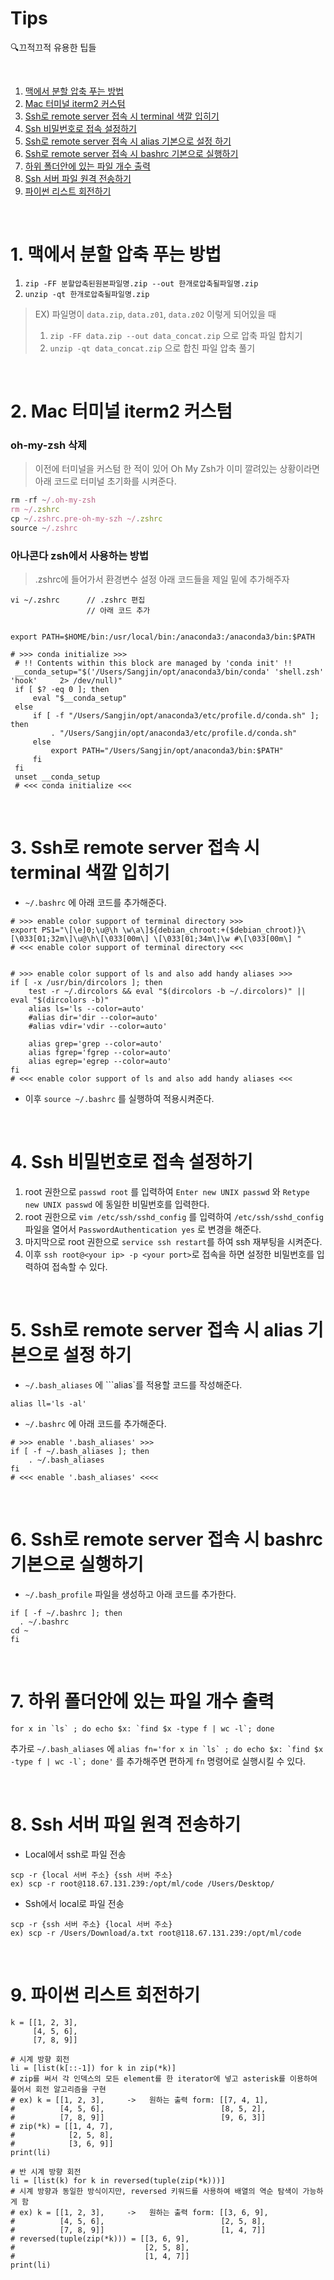 # Tips
🔍끄적끄적 유용한 팁들

<br />

1. [맥에서 분할 압축 푸는 방법](#1-맥에서-분할-압축-푸는-방법)  
2. [Mac 터미널 iterm2 커스텀](#2-Mac-터미널-iterm2-커스텀)  
3. [Ssh로 remote server 접속 시 terminal 색깔 입히기](#3-Ssh로-remote-server-접속-시-terminal-색깔-입히기)  
4. [Ssh 비밀번호로 접속 설정하기](#4-Ssh-비밀번호로-접속-설정하기)
5. [Ssh로 remote server 접속 시 alias 기본으로 설정 하기](#5-Ssh로-remote-server-접속-시-alias-기본으로-설정-하기)
6. [Ssh로 remote server 접속 시 bashrc 기본으로 실행하기](#6-Ssh로-remote-server-접속-시-bashrc-기본으로-실행하기)
7. [하위 폴더안에 있는 파일 개수 출력](#7-하위-폴더안에-있는-파일-개수-출력)
8. [Ssh 서버 파일 원격 전송하기](#8-Ssh-서버-파일-원격-전송하기)
9. [파이썬 리스트 회전하기](#9-파이썬-리스트-회전하기)

<br />

# 1. 맥에서 분할 압축 푸는 방법

1. ```zip -FF 분할압축된원본파일명.zip --out 한개로압축될파일명.zip```  
2. ```unzip -qt 한개로압축될파일명.zip```  

> EX) 파일명이 ```data.zip```, ```data.z01```, ```data.z02``` 이렇게 되어있을 때  
> 1. ```zip -FF data.zip --out data_concat.zip``` 으로 압축 파일 합치기
> 2. ```unzip -qt data_concat.zip``` 으로 합친 파일 압축 풀기 

<br />

# 2. Mac 터미널 iterm2 커스텀

### oh-my-zsh 삭제
>이전에 터미널을 커스텀 한 적이 있어 Oh My Zsh가 이미 깔려있는 상황이라면 아래 코드로 터미널 초기화를 시켜준다.
```javascript
rm -rf ~/.oh-my-zsh
rm ~/.zshrc
cp ~/.zshrc.pre-oh-my-szh ~/.zshrc
source ~/.zshrc
```

### 아나콘다 zsh에서 사용하는 방법
> .zshrc에 들어가서 환경변수 설정
> 아래 코드들을 제일 밑에 추가해주자
```
vi ~/.zshrc      // .zshrc 편집
                 // 아래 코드 추가 


export PATH=$HOME/bin:/usr/local/bin:/anaconda3:/anaconda3/bin:$PATH

# >>> conda initialize >>>
 # !! Contents within this block are managed by 'conda init' !!
 __conda_setup="$('/Users/Sangjin/opt/anaconda3/bin/conda' 'shell.zsh' 'hook'     2> /dev/null)"
 if [ $? -eq 0 ]; then
     eval "$__conda_setup"
 else
     if [ -f "/Users/Sangjin/opt/anaconda3/etc/profile.d/conda.sh" ]; then
         . "/Users/Sangjin/opt/anaconda3/etc/profile.d/conda.sh"
     else
         export PATH="/Users/Sangjin/opt/anaconda3/bin:$PATH"
     fi
 fi
 unset __conda_setup
 # <<< conda initialize <<<
```

<br />

# 3. Ssh로 remote server 접속 시 terminal 색깔 입히기
* ```~/.bashrc``` 에 아래 코드를 추가해준다.
```
# >>> enable color support of terminal directory >>>
export PS1="\[\e]0;\u@\h \w\a\]${debian_chroot:+($debian_chroot)}\[\033[01;32m\]\u@\h\[\033[00m\] \[\033[01;34m\]\w #\[\033[00m\] "
# <<< enable color support of terminal directory <<<


# >>> enable color support of ls and also add handy aliases >>>
if [ -x /usr/bin/dircolors ]; then
    test -r ~/.dircolors && eval "$(dircolors -b ~/.dircolors)" || eval "$(dircolors -b)"
    alias ls='ls --color=auto'
    #alias dir='dir --color=auto'
    #alias vdir='vdir --color=auto'

    alias grep='grep --color=auto'
    alias fgrep='fgrep --color=auto'
    alias egrep='egrep --color=auto'
fi
# <<< enable color support of ls and also add handy aliases <<<
```
* 이후 ```source ~/.bashrc``` 를 실행하여 적용시켜준다.

<br />

# 4. Ssh 비밀번호로 접속 설정하기

1. root 권한으로 ```passwd root``` 를 입력하여 ```Enter new UNIX passwd``` 와 ```Retype new UNIX passwd``` 에 동일한 비밀번호를 입력한다.
2. root 권한으로 ```vim /etc/ssh/sshd_config``` 를 입력하여 ```/etc/ssh/sshd_config``` 파일을 열어서 ```PasswordAuthentication yes``` 로 변경을 해준다.
3. 마지막으로 root 권한으로 ```service ssh restart```를 하여 ssh 재부팅을 시켜준다.
4. 이후 ```ssh root@<your ip> -p <your port>```로 접속을 하면 설정한 비밀번호를 입력하여 접속할 수 있다.

<br />

# 5. Ssh로 remote server 접속 시 alias 기본으로 설정 하기
* ```~/.bash_aliases``` 에 ```alias`를 적용할 코드를 작성해준다.
```
alias ll='ls -al'
```
* ```~/.bashrc``` 에 아래 코드를 추가해준다.
```
# >>> enable '.bash_aliases' >>>
if [ -f ~/.bash_aliases ]; then
    . ~/.bash_aliases
fi
# <<< enable '.bash_aliases' <<<<
```

<br />

# 6. Ssh로 remote server 접속 시 bashrc 기본으로 실행하기
* ```~/.bash_profile``` 파일을 생성하고 아래 코드를 추가한다.
```
if [ -f ~/.bashrc ]; then 
  . ~/.bashrc 
cd ~
fi
```

<br />

# 7. 하위 폴더안에 있는 파일 개수 출력
```
for x in `ls` ; do echo $x: `find $x -type f | wc -l`; done
```
추가로 ```~/.bash_aliases``` 에 ```alias fn='for x in `ls` ; do echo $x: `find $x -type f | wc -l`; done'``` 를 추가해주면 편하게 ```fn``` 명령어로 실행시킬 수 있다.

<br />

# 8. Ssh 서버 파일 원격 전송하기
* Local에서 ssh로 파일 전송
```
scp -r {local 서버 주소} {ssh 서버 주소}
ex) scp -r root@118.67.131.239:/opt/ml/code /Users/Desktop/
```
* Ssh에서 local로 파일 전송
```
scp -r {ssh 서버 주소} {local 서버 주소}
ex) scp -r /Users/Download/a.txt root@118.67.131.239:/opt/ml/code
```
<br />

# 9. 파이썬 리스트 회전하기
```
k = [[1, 2, 3],
     [4, 5, 6],
     [7, 8, 9]]

# 시계 방향 회전
li = [list(k[::-1]) for k in zip(*k)]
# zip를 써서 각 인덱스의 모든 element를 한 iterator에 넣고 asterisk를 이용하여 풀어서 회전 알고리즘을 구현
# ex) k = [[1, 2, 3],     ->   원하는 출력 form: [[7, 4, 1],
#          [4, 5, 6],                          [8, 5, 2],
#          [7, 8, 9]]                          [9, 6, 3]]
# zip(*k) = [[1, 4, 7],
#            [2, 5, 8],
#            [3, 6, 9]]
print(li)

# 반 시계 방향 회전
li = [list(k) for k in reversed(tuple(zip(*k)))]
# 시계 방향과 동일한 방식이지만, reversed 키워드를 사용하여 배열의 역순 탐색이 가능하게 함
# ex) k = [[1, 2, 3],     ->   원하는 출력 form: [[3, 6, 9],
#          [4, 5, 6],                          [2, 5, 8],
#          [7, 8, 9]]                          [1, 4, 7]]
# reversed(tuple(zip(*k))) = [[3, 6, 9],
#                             [2, 5, 8],
#                             [1, 4, 7]]
print(li)
```